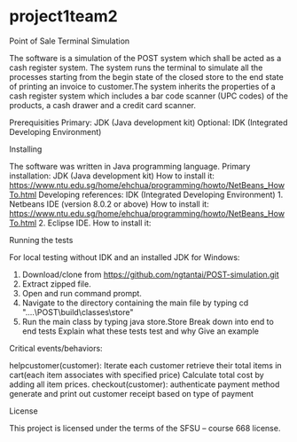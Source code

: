 # project1team2
Point of Sale Terminal Simulation

The software is a simulation of the POST system which shall be acted as a cash register system. The system runs the terminal to simulate all the processes starting from the begin state of the closed store to the end state of printing an invoice to customer.The system inherits the properties of a cash register system which includes a bar code scanner (UPC codes) of the products, a cash drawer and a credit card scanner.

Prerequisities
Primary: JDK (Java development kit)
Optional: IDK (Integrated Developing Environment)

Installing

The software was written in Java programming language.
Primary installation: JDK (Java development kit)
How to install it: https://www.ntu.edu.sg/home/ehchua/programming/howto/NetBeans_HowTo.html
Developing references: IDK (Integrated Developing Environment)
	1. Netbeans IDE (version 8.0.2 or above) 
		How to install it: https://www.ntu.edu.sg/home/ehchua/programming/howto/NetBeans_HowTo.html
	2. Eclipse IDE. 
		How to install it:

Running the tests

For local testing without IDK and an installed JDK for Windows:
1. Download/clone from https://github.com/ngtantai/POST-simulation.git
2. Extract zipped file.
3. Open and run command prompt.
4. Navigate to the directory containing the main file by typing
	cd "....\POST\build\classes\store"
5. Run the main class by typing
	java store.Store
Break down into end to end tests
Explain what these tests test and why
Give an example

Critical events/behaviors:

helpcustomer(customer):
	Iterate each customer
	retrieve their total items in cart(each item associates with specified price)
	Calculate total cost by adding all item prices.
checkout(customer):
	authenticate payment method
	generate and print out customer receipt based on type of payment
	
License

This project is licensed under the terms of the SFSU – course 668 license.

